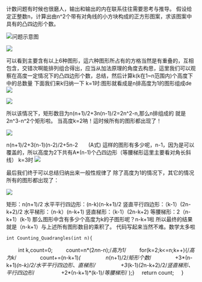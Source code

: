 计数问题有时候也很磨人，输出和输出的内在联系往往需要思考与推导。
假设给定正整数n，计算出由n^2个带有对角线的小方块构成的正方形图案，求该图案中具有的凸四边形个数。

![](http://upload-images.jianshu.io/upload_images/1724316-d33f6ece80811a59.png?imageMogr2/auto-orient/strip%7CimageView2/2/w/1240)问题示意图

![](http://upload-images.jianshu.io/upload_images/1724316-1c56dbb01b5b53f0.png?imageMogr2/auto-orient/strip%7CimageView2/2/w/1240)

可以看到主要含有以上6种图形，這六种图形所占有的方格当然是有重叠的，互相包含，交错次啊能排列组合得出，应当从加法原理的角度去构思，這里我们可以观察在高度一定情况下的凸四边形个数，总结，然后计算k(k在1~n范围内)个高度下中的总数量
下面我们来k归纳一下
k=1时:图形就看成是n排高度为1的图形组成de
![](http://upload-images.jianshu.io/upload_images/1724316-4da84392d29a975a.png?imageMogr2/auto-orient/strip%7CimageView2/2/w/1240)

![](http://upload-images.jianshu.io/upload_images/1724316-eda567454dc913b0.png?imageMogr2/auto-orient/strip%7CimageView2/2/w/1240)

所以该情况下，矩形数目为n(n+1)/2+3n(n-1)/2=2n^2-n,那么n排组成的
就是2n^3-n^2个矩形啦。
当高度k=2呐！這时候所有的图形都出现了！

![](http://upload-images.jianshu.io/upload_images/1724316-cfaf4536dac46b81.png?imageMogr2/auto-orient/strip%7CimageView2/2/w/1240)

n(n+1)/2+3(n-1)(n-2)/2+5n-2       (A式)
這样的图形有多少呢，n-1，因为是可以覆盖的，所以高度为2下共有A*(n-1)个凸四边形（等腰梯形這里主要看对角长斜线）
k=3时
![](http://upload-images.jianshu.io/upload_images/1724316-f095bcf91c310769.png?imageMogr2/auto-orient/strip%7CimageView2/2/w/1240)

最后我们终于可以总结归纳出来一般性规律了
除了高度为1的情况下，其它的情况所有的图形都出现了：

![](http://upload-images.jianshu.io/upload_images/1724316-1fa2b94699c81b96.png?imageMogr2/auto-orient/strip%7CimageView2/2/w/1240)

矩形：n(n+1)/2
水平平行四边形：(n-k)(n-k+1)/2
竖直平行四边形：（k-1）(2n-k+2)/2
水平梯形：（n-k）(n-k+1)
竖直梯形：（k-1）(2n-k+2)
等腰梯形：2（n-k+1）(k-1)
那么图形中含有多少个高度为k的子图形呢？n-k+1啦
所以最终的结果就是（n-k+1）与上述所有图形数目的乘积了。
代码写起来当然不难。数学太多啦

    int Counting_Quadrangles(int n){
          int k,count=0;
          count=n*(2*n*n-n);/*高为1*/
          for(k=2;k<=n;k++){/*高为k*/
               count+=(n-k+1)*(
                n*(n+1)/2/*矩形个数*/
               +3*(n-k+1)*(n-k)/2/*水平平行四边形、直梯形*/
                +3*(k-1)*(2*n-k+2)/2/*竖直梯形、平行四边形*/
                 +2*(n-k+1)*(k-1)/*等腰梯形*/
        );}
    return count;
    }
